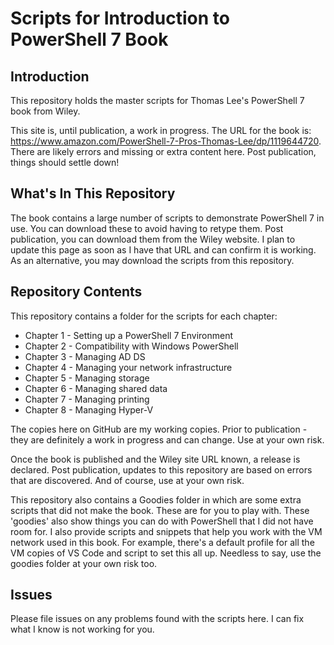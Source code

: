 # Scripts for Introduction to PowerShell 7 Book

## Introduction

This repository holds the master scripts for Thomas Lee's PowerShell 7 book from Wiley.

This site is, until publication, a work in progress.
The URL for the book is: <https://www.amazon.com/PowerShell-7-Pros-Thomas-Lee/dp/1119644720>.
There are likely errors and missing or extra content here.
Post publication, things should settle down!

## What's In This Repository

The book contains a large number of scripts to demonstrate PowerShell 7 in use.
You can download these to avoid having to retype them.
Post publication, you can download them from the Wiley website.
I plan to update this page as soon as I have that URL and can confirm it is working.
As an alternative, you may download the scripts from this repository.

## Repository Contents

This repository contains a folder for the scripts for each chapter:

* Chapter 1 - Setting up a PowerShell 7 Environment
* Chapter 2 - Compatibility with Windows PowerShell
* Chapter 3 - Managing AD DS
* Chapter 4 - Managing your network infrastructure
* Chapter 5 - Managing storage
* Chapter 6 - Managing shared data
* Chapter 7 - Managing printing
* Chapter 8 - Managing Hyper-V
  
The copies here on GitHub are my working copies.
Prior to publication - they are definitely a work in progress and can change.
Use at your own risk.

Once the book is published and the Wiley site URL known, a release is declared.
Post publication, updates to this repository are based on errors that are discovered.
And of course, use at your own risk.

This repository also contains a Goodies folder in which are some extra scripts that did not make the book. These are for you to play with.
These 'goodies' also show things you can do with PowerShell that I did not have room for.
I also provide scripts and snippets that help you work with the VM network used in this book.
For example, there's a default profile for all the VM copies of VS Code and script to set this all up.
Needless to say, use the goodies folder at your own risk too.

## Issues

Please file issues on any problems found with the scripts here. 
I can fix what I know is not working for you.
